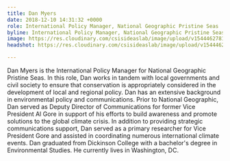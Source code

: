 ```yaml
---
title: Dan Myers
date: 2018-12-10 14:31:32 +0000
role: International Policy Manager, National Geographic Pristine Seas
byline: International Policy Manager, National Geographic Pristine Seas
image: https://res.cloudinary.com/csisideaslab/image/upload/v1544462781/ocean/myers-headshot-test.jpg
headshot: https://res.cloudinary.com/csisideaslab/image/upload/v1544462781/ocean/myers-headshot-test.jpg

---
```

Dan Myers is the International Policy Manager for National Geographic Pristine Seas. In this role, Dan works in tandem with local governments and civil society to ensure that conservation is appropriately considered in the development of local and regional policy. Dan has an extensive background in environmental policy and communications. Prior to National Geographic, Dan served as Deputy Director of Communications for former Vice President Al Gore in support of his efforts to build awareness and promote solutions to the global climate crisis. In addition to providing strategic communications support, Dan served as a primary researcher for Vice President Gore and assisted in coordinating numerous international climate events. Dan graduated from Dickinson College with a bachelor's degree in Environmental Studies. He currently lives in Washington, DC.